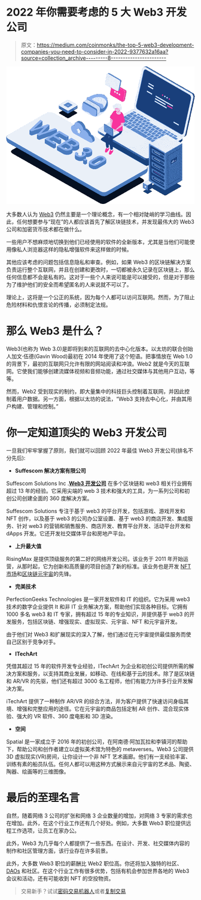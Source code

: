 # 2022 年你需要考虑的 5 大 Web3 开发公司

> 原文：<https://medium.com/coinmonks/the-top-5-web3-development-companies-you-need-to-consider-in-2022-9377632a16aa?source=collection_archive---------8----------------------->

![](img/67ced516f7d632583ee1cdfe0093cf75.png)

大多数人认为 [Web3](https://cyberhubintelligence.com/web-3-is-the-next-internet-evolution/) 仍然主要是一个理论概念，有一个相对陡峭的学习曲线。因此，任何想要参与“现在”的人都应该首先了解区块链技术，并发现最伟大的 Web3 公司和加密货币技术都在做什么。

一些用户不想麻烦地切换到他们已经使用的软件的全新版本，尤其是当他们可能使用像私人浏览器这样的隐私增强软件来这样做的时候。

其他应该考虑的问题包括信息隐私和审查。例如，如果 Web3 的区块链解决方案负责运行整个互联网，并且在创建和更改时，一切都被永久记录在区块链上，那么任何信息都不会是私有的。这对于一些个人来说可能是可以接受的，但是对于那些为了维护他们的安全而希望匿名的人来说就不可以了。

理论上，这将是一个公正的系统，因为每个人都可以访问互联网。然而，为了阻止危险材料和仇恨言论的传播，必须制定法规。

# 那么 Web3 是什么？

Web3(也称为 Web 3.0)是即将到来的互联网的去中心化版本。以太坊的联合创始人加文·伍德(Gavin Wood)最初在 2014 年使用了这个短语。把事情放在 Web 1.0 的背景下，最初的互联网只允许有限的网站阅读和冲浪。Web2 就是今天的互联网。它使我们能够创建流媒体视频和音频功能，通过社交媒体与其他用户互动，等等。

然而，Web2 受到现实的制约，即大量集中的科技巨头控制着互联网，并因此控制着用户数据。另一方面，根据以太坊的说法，“Web3 支持去中心化，并由其用户构建、管理和控制。”

# 你一定知道顶尖的 Web3 开发公司

一旦我们牢牢掌握了原则，我们就可以回顾 2022 年最佳 Web3 开发公司(排名不分先后):

*   **Suffescom 解决方案有限公司**

Suffescom Solutions Inc .[**Web3 开发公司**](https://www.suffescom.com/web3-development-company) 在多个区块链和 web3 相关行业拥有超过 13 年的经验。它采用尖端的 web 3 技术和强大的工具，为一系列公司和初创公司创建全面的 360 度解决方案。

Suffescom Solutions 专注于基于 web3 的平台开发，包括游戏、游戏开发和 NFT 创作，以及基于 web3 的公司办公室设置、基于 web3 的商店开发、集成服务、针对 web3 的营销和销售服务、商店开发、教育平台开发、活动平台开发和 dApps 开发。它还开发社交媒体平台和房地产平台。

*   **上升最大值**

RisingMax 是提供顶级服务的第二好的网络开发公司。该业务于 2011 年开始运营，从那时起，它为创新和高质量的项目创造了新的标准。该业务也是开发 [NFT 市场](https://cyberhubintelligence.com/comprehensive-guide-for-developing-nft-marketplaces/)和[区块链元宇宙](https://cyberhubintelligence.com/difference-between-web3-and-metaverse/)的先锋。

*   **完美技术**

PerfectionGeeks Technologies 是一家开发软件和 IT 的组织。它为采用 web3 技术的数字企业提供 It 和非 IT 业务解决方案，帮助他们实现各种目标。它拥有 1000 多名 web3 和 IT 专家，拥有超过 15 年的专业知识，并提供基于 web3 的开发服务，包括区块链、增强现实、虚拟现实、元宇宙、NFT 和元宇宙开发。

由于他们对 Web3 和扩展现实的深入了解，他们通过在元宇宙提供最佳服务而使自己区别于竞争对手。

*   **ITechArt**

凭借其超过 15 年的软件开发专业经验，ITechArt 为企业和初创公司提供所需的解决方案和服务，以支持其商业发展，如移动、在线和基于云的技术。除了是区块链和 AR/VR 的先驱，他们还有超过 3000 名工程师，他们有能力为许多行业开发解决方案。

iTechArt 提供了一种制作 AR/VR 的综合方法，并为客户提供了快速访问身临其境、增强和完整应用的途径。它在元宇宙的商品包括定制 AR 创作、混合现实体验、强大的 VR 软件、360 度电影和 3D 渲染。

*   **空间**

Spatial 是一家成立于 2016 年的初创公司，在阿南德·阿加瓦拉和李镇河的帮助下，帮助公司和创作者建立以虚拟美术馆为特色的 metaverses。Web3 公司提供 3D 虚拟现实(VR)房间，让你设计一个非 NFT 艺术画廊。他们有一支经验丰富、训练有素的船员队伍。任何人都可以用这种方式展示来自元宇宙的艺术品、陶瓷、陶器、绘画等的三维图像。

# 最后的至理名言

自然，随着网络 3 公司的扩张和网络 3 企业数量的增加，对网络 3 专家的需求也在增加。此外，在这个行业工作还有几个好处。例如，大多数 Web3 职位提供远程工作选项，让员工在家办公。

此外，Web3 为几乎每个人都提供了一些东西。在设计、开发、社交媒体内容的制作和社区管理方面，该行业存在许多前景。

此外，大多数 Web3 职位的薪酬比 Web2 职位高。你还将加入独特的社区、 [DAOs](https://cyberhubintelligence.com/how-the-dao-will-revolutionize-blockchain/) 和社区。在这个行业工作有很多优势，包括有机会参加世界各地的 Web3 会议和活动，还有可能收到 NFT 的空投物资。

> 交易新手？试试[密码交易机器人](/coinmonks/crypto-trading-bot-c2ffce8acb2a)或者[复制交易](/coinmonks/top-10-crypto-copy-trading-platforms-for-beginners-d0c37c7d698c)
